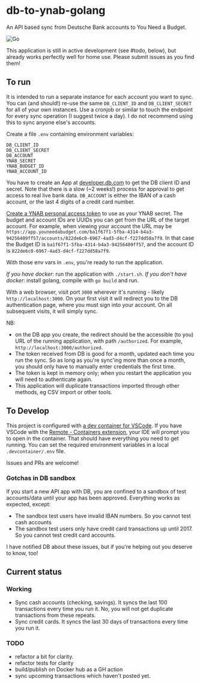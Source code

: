 # db-to-ynab-golang

An API based sync from Deutsche Bank accounts to You Need a Budget.

![Go](https://github.com/ohthehugemanatee/db-to-ynab-golang/workflows/Go/badge.svg?branch=master)

This application is still in active development (see #todo, below), but already works perfectly well for home use. Please submit issues as you find them!

## To run

It is intended to run a separate instance for each account you want to sync. You can (and should!) re-use the same `DB_CLIENT_ID` and `DB_CLIENT_SECRET` for all of your own instances. Use a cronjob or similar to touch the endpoint for every sync operation (I suggest twice a day). I do not recommend using this to sync anyone else's accounts.

Create a file `.env` containing environment variables:

```
DB_CLIENT_ID
DB_CLIENT_SECRET
DB_ACCOUNT
YNAB_SECRET
YNAB_BUDGET_ID
YNAB_ACCOUNT_ID
```

You have to create an App at [developer.db.com](https://developer.db.com) to get the DB client ID and secret. Note that there is a slow (~2 weeks!) process for approval to get access to real live bank data. `DB_ACCOUNT` is either the IBAN of a cash account, or the last 4 digits of a credit card number.

[Create a YNAB personal access token](https://api.youneedabudget.com/#personal-access-tokens) to use as your YNAB secret. The budget and account IDs are UUIDs you can get from the URL of the target account. For example, when viewing your account the URL may be `https://app.youneedabudget.com/ba1f67f1-5fba-4314-b4a3-94256409ff57/accounts/822de6c0-6967-4ad3-d4cf-f227dd58a7f9`. In that case the Budget ID is `ba1f67f1-5fba-4314-b4a3-94256409ff57`, and the account ID is `822de6c0-6967-4ad3-d4cf-f227dd58a7f9`.

With those env vars in `.env`, you're ready to run the application.

*If you have docker*: run the application with `./start.sh`. 
*If you don't have docker*: install golang, compile with `go build` and run.

With a web browser, visit port `3000` wherever it's running - likely `http://localhost:3000`. On your first visit it will redirect you to the DB authentication page, where you must sign into your account. On all subsequent visits, it will simply sync.

NB:

* on the DB app you create, the redirect should be the accessible (to you) URL of the running application, with path `/authorized`. For example, `http://localhost:3000/authorized`.
* The token received from DB is good for a month, updated each time you run the sync. So as long as you're sync'ing more than once a month, you should only have to manually enter credentials the first time. 
* The token is kept in memory only; when you restart the application you will need to authenticate again.
* This application will duplicate transactions imported through other methods, eg CSV import or other tools.

## To Develop

This project is configured with [a dev container for VSCode](https://code.visualstudio.com/docs/remote/containers). If you have VSCode with the [Remote - Containers extension](https://marketplace.visualstudio.com/items?itemName=ms-vscode-remote.remote-containers), your IDE will prompt you to open in the container. That should have everything you need to get running. You can set the required environment variables in a local `.devcontainer/.env` file.

Issues and PRs are welcome!

### Gotchas in DB sandbox

If you start a new API app with DB, you are confined to a sandbox of test accounts/data until your app has been approved. Everything works as expected, except:

* The sandbox test users have invalid IBAN numbers. So you cannot test cash accounts
* The sandbox test users only have credit card transactions up until 2017. So you cannot test credit card accounts.

I have notified DB about these issues, but if you're helping out you deserve to know, too!

## Current status

### Working

* Sync cash accounts (checking, savings). It syncs the last 100 transactions every time you run it. No, you will not get duplicate transactions from these repeats. 
* Sync credit cards. It syncs the last 30 days of transactions every time you run it.

### TODO

* refactor a bit for clarity.
* refactor tests for clarity
* build/publish on Docker hub as a GH action
* sync upcoming transactions which haven't posted yet.
